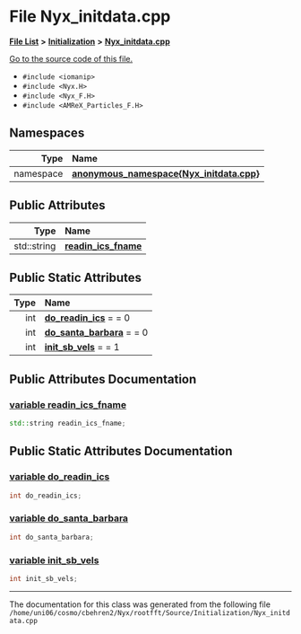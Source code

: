 
# File Nyx\_initdata.cpp


[**File List**](files.md) **>** [**Initialization**](dir_71a4420ed1f8982e7234eb6a0b7e6d5d.md) **>** [**Nyx\_initdata.cpp**](Nyx__initdata_8cpp.md)

[Go to the source code of this file.](Nyx__initdata_8cpp_source.md)



* `#include <iomanip>`
* `#include <Nyx.H>`
* `#include <Nyx_F.H>`
* `#include <AMReX_Particles_F.H>`









## Namespaces

| Type | Name |
| ---: | :--- |
| namespace | [**anonymous\_namespace{Nyx\_initdata.cpp}**](namespaceanonymous__namespace_02Nyx__initdata_8cpp_03.md) <br> |




## Public Attributes

| Type | Name |
| ---: | :--- |
|  std::string | [**readin\_ics\_fname**](Nyx__initdata_8cpp.md#variable-readin-ics-fname)  <br> |

## Public Static Attributes

| Type | Name |
| ---: | :--- |
|  int | [**do\_readin\_ics**](Nyx__initdata_8cpp.md#variable-do-readin-ics)   = = 0<br> |
|  int | [**do\_santa\_barbara**](Nyx__initdata_8cpp.md#variable-do-santa-barbara)   = = 0<br> |
|  int | [**init\_sb\_vels**](Nyx__initdata_8cpp.md#variable-init-sb-vels)   = = 1<br> |









## Public Attributes Documentation


### <a href="#variable-readin-ics-fname" id="variable-readin-ics-fname">variable readin\_ics\_fname </a>


```cpp
std::string readin_ics_fname;
```


## Public Static Attributes Documentation


### <a href="#variable-do-readin-ics" id="variable-do-readin-ics">variable do\_readin\_ics </a>


```cpp
int do_readin_ics;
```



### <a href="#variable-do-santa-barbara" id="variable-do-santa-barbara">variable do\_santa\_barbara </a>


```cpp
int do_santa_barbara;
```



### <a href="#variable-init-sb-vels" id="variable-init-sb-vels">variable init\_sb\_vels </a>


```cpp
int init_sb_vels;
```



------------------------------
The documentation for this class was generated from the following file `/home/uni06/cosmo/cbehren2/Nyx/rootfft/Source/Initialization/Nyx_initdata.cpp`
